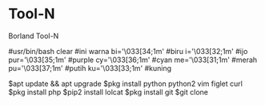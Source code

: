 # Tool-N
Borland Tool-N


#usr/bin/bash clear #ini warna bi='\033[34;1m' #biru i='\033[32;1m' #ijo pur='\033[35;1m' #purple cy='\033[36;1m' #cyan me='\033[31;1m' #merah pu='\033[37;1m' #putih ku='\033[33;1m' #kuning





$apt update && apt upgrade $pkg install python python2 vim figlet curl $pkg install php $pip2 install lolcat $pkg install git $git clone 
